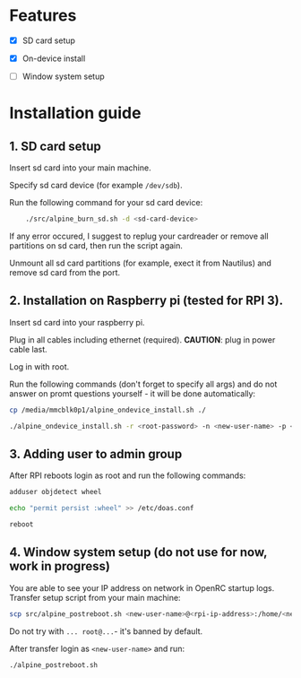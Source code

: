 # Features 
- [x] SD card setup
- [x] On-device install
- [ ] Window system setup


# Installation guide
## 1. SD card setup
Insert sd card into your main machine.

Specify sd card device (for example `/dev/sdb`).

Run the following command for your sd card device:
```sh
    ./src/alpine_burn_sd.sh -d <sd-card-device>
```

If any error occured, I suggest to replug your cardreader or remove all partitions on sd card, then run the script again.

Unmount all sd card partitions (for example, exect it from Nautilus) and remove sd card from the port.

## 2. Installation on Raspberry pi (tested for RPI 3).
Insert sd card into your raspberry pi.

Plug in all cables including ethernet (required). **CAUTION**: plug in power cable last.

Log in with root.

Run the following commands (don't forget to specify all args) and do not answer on promt questions yourself - it will be done automatically:
```sh
cp /media/mmcblk0p1/alpine_ondevice_install.sh ./
```
```sh
./alpine_ondevice_install.sh -r <root-password> -n <new-user-name> -p <new-user-password>
```

## 3. Adding user to admin group

After RPI reboots login as root and run the following commands:

```sh
adduser objdetect wheel
```
```sh
echo "permit persist :wheel" >> /etc/doas.conf
```
```sh
reboot
```

## 4. Window system setup (do not use for now, work in progress)

You are able to see your IP address on network in OpenRC startup logs.
Transfer setup script from your main machine:
```sh
scp src/alpine_postreboot.sh <new-user-name>@<rpi-ip-address>:/home/<new-user-name>
```

Do not try with `... root@...`- it's banned by default.

After transfer login as `<new-user-name>` and run:
```sh
./alpine_postreboot.sh
```

